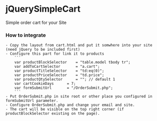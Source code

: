 # jQuerySimpleCart
Simple order cart for your Site

### How to integrate
	- Copy the layout from cart.html and put it somwhere into your site (need jQuery to be included first)
	- Configure this part for link it to products
		```
		var productBlockSelector	= "table.model tbody tr";
		var addToCartSelector		= "a.cart";
		var productTitleSelector	= "td:eq(0)";
		var productPriceSelector	= "td.price";
		var productQtySelector		= ""; // default 1
		var cartCookieDays		= 7;
		var formSubmitUrl		= "/OrderSubmit.php";
		```
	- Put OrderSubmit.php in site root or other place you configured in formSubmitUrl parameter.
	- Configure OrderSubmit.php and change your email and site.
	- The cart will be visible on the top right corner (if productBlockSelector existing on the page).